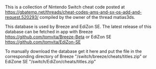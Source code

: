 This is a collection of Nintendo Switch cheat code posted at https://gbatemp.net/threads/cheat-codes-ams-and-sx-os-add-and-request.520293/
compiled by the owner of the thread matias3ds.

This database is used by Breeze and EdiZon SE. The latest release of this database can be fetched in app with Breeze https://github.com/tomvita/Breeze-Beta or EdiZon SE https://github.com/tomvita/EdiZon-SE

To manually download the database get it here and put the file in the corresponding directory of 
Breeze "/switch/breeze/cheats/titles.zip" or EdiZone SE "/switch/EdiZon/cheats/titles.zip"

 
 
